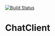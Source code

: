 [![Build Status](https://travis-ci.org/devhkr/ChatClient.svg?branch=master)](https://travis-ci.org/devhkr)

# ChatClient
